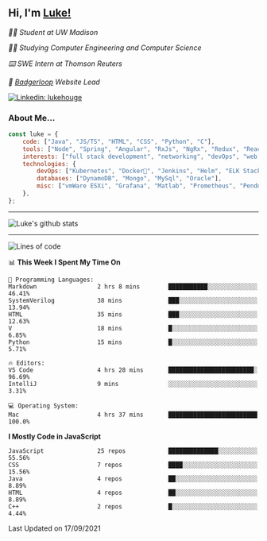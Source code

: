<h2> Hi, I'm <a href="https://www.lukehouge.com">Luke!</a></h2>

<p><em>👨‍🎓 Student at UW Madison</em></p>
<p><em>🧑‍💻 Studying Computer Engineering and Computer Science</em></p>
<p><em>⌨️ SWE Intern at Thomson Reuters</em></p>
<p><em>🚆  <a href="https://badgerloop.com">Badgerloop</a> Website Lead</em></p>


[![Linkedin: lukehouge](https://img.shields.io/badge/-lukehouge-blue?style=flat-square&logo=Linkedin&logoColor=white&link=https://www.linkedin.com/in/lukehouge/)](https://www.linkedin.com/in/lukehouge/)

### About Me...  

```javascript
const luke = {
    code: ["Java", "JS/TS", "HTML", "CSS", "Python", "C"],
    tools: ["Node", "Spring", "Angular", "RxJs", "NgRx", "Redux", "React", "Electron", "Gradle"],
    interests: ["full stack development", "networking", "devOps", "web dev", "photography"],
    technologies: {
        devOps: ["Kubernetes", "Docker🐳", "Jenkins", "Helm", "ELK Stack"],
        databases: ["DynamoDB", "Mongo", "MySql", "Oracle"],
        misc: ["vmWare ESXi", "Grafana", "Matlab", "Prometheus", "Pendo", "Rancher", "Cisco"]
    },
};
```
---

![Luke's github stats](https://github-readme-stats.vercel.app/api?username=lukehouge&show_icons=true&theme=dracula)

---

<!--START_SECTION:waka-->
![Lines of code](https://img.shields.io/badge/From%20Hello%20World%20I%27ve%20Written-2.1%20million%20lines%20of%20code-blue)

📊 **This Week I Spent My Time On** 

```text
💬 Programming Languages: 
Markdown                 2 hrs 8 mins        ███████████░░░░░░░░░░░░░░   46.41% 
SystemVerilog            38 mins             ███░░░░░░░░░░░░░░░░░░░░░░   13.94% 
HTML                     35 mins             ███░░░░░░░░░░░░░░░░░░░░░░   12.63% 
V                        18 mins             █░░░░░░░░░░░░░░░░░░░░░░░░   6.85% 
Python                   15 mins             █░░░░░░░░░░░░░░░░░░░░░░░░   5.71%

🔥 Editors: 
VS Code                  4 hrs 28 mins       ████████████████████████░   96.69% 
IntelliJ                 9 mins              ░░░░░░░░░░░░░░░░░░░░░░░░░   3.31%

💻 Operating System: 
Mac                      4 hrs 37 mins       █████████████████████████   100.0%

```

**I Mostly Code in JavaScript** 

```text
JavaScript               25 repos            ██████████████░░░░░░░░░░░   55.56% 
CSS                      7 repos             ████░░░░░░░░░░░░░░░░░░░░░   15.56% 
Java                     4 repos             ██░░░░░░░░░░░░░░░░░░░░░░░   8.89% 
HTML                     4 repos             ██░░░░░░░░░░░░░░░░░░░░░░░   8.89% 
C++                      2 repos             █░░░░░░░░░░░░░░░░░░░░░░░░   4.44%

```



 Last Updated on 17/09/2021
<!--END_SECTION:waka-->
